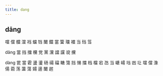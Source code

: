 ```yaml
---
title: dang
---
```


## dāng
噹
儅
艡
澢
裆
蟷
铛
闣
鐺
當
簹
璫
襠
当
珰
筜



dǎng
當
挡
擋
欓
党
黨
灙
譡
讜
谠
攩



dàng
瓽
當
雼
盪
璗
砀
碭
礑
瞊
簜
挡
愓
擋
档
檔
宕
氹
当
嵣
崵
垱
凼
圵
壋
儅
潒
偒
菪
荡
蘯
蕩
婸
逿
闣
趤
